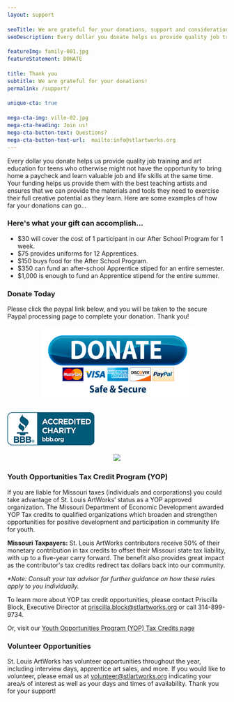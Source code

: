 ```yaml
---
layout: support

seoTitle: We are grateful for your donations, support and consideration
seoDescription: Every dollar you donate helps us provide quality job training and art education for teens who otherwise might not have the opportunity to bring home a paycheck and learn valuable job and life skills at the same time.

featureImg: family-001.jpg
featureStatement: DONATE

title: Thank you
subtitle: We are grateful for your donations!
permalink: /support/

unique-cta: true

mega-cta-img: ville-02.jpg
mega-cta-heading: Join us!
mega-cta-button-text: Questions?
mega-cta-button-text-url:  mailto:info@stlartworks.org
---
```

Every dollar you donate helps us provide quality job training and art education for teens who otherwise might not have the opportunity to bring home a paycheck and learn valuable job and life skills at the same time. Your funding helps us provide them with the best teaching artists and ensures that we can provide the materials and tools they need to exercise their full creative potential as they learn. Here are some examples of how far your donations can go...

### Here's what your gift can accomplish...

* $30 will cover the cost of 1 participant in our After School Program for 1 week.
* $75 provides uniforms for 12 Apprentices.
* $150 buys food for the After School Program.
* $350 can fund an after-school Apprentice stiped for an entire semester.
* $1,000 is enough to fund an Apprentice stipend for the entire summer.

### Donate Today

Please click the paypal link below, and you will be taken to the secure Paypal processing page to complete your donation. Thank you! 
<center><a href="https://www.paypal.com/cgi-bin/webscr?cmd=_s-xclick&hosted_button_id=2R55J3XLQZYWL"><img border="0" alt="Donate2STLArtWorks" src="/images/PayPalDonateButton.jpg" width="353" height="171"></a></center>

### [![Better Business Bureau logo](/uploads/versions/bbblogobluesm---&#40;----200-76&#41;---.jpg)](http://www.bbb.org/stlouis/business-reviews/charity-arts-and-culture/st-louis-artworks-in-saint-louis-mo-310482094)

<center><a href="http://www.guidestar.org/organizations/43-1735450/st-louis-artworks.aspx" target="_blank">
    <img src="http://widgets.guidestar.org/gximage2?o=7661363&l=v4" />
</a></center>

### Youth Opportunities Tax Credit Program (YOP)

If you are liable for Missouri taxes (individuals and corporations) you could take advantage of St. Louis ArtWorks’ status as a YOP approved organization. The Missouri Department of Economic Development awarded YOP Tax credits to qualified organizations which broaden and strengthen opportunities for positive development and participation in community life for youth.

<b>Missouri Taxpayers:</b> St. Louis ArtWorks contributors receive 50% of their monetary contribution in tax credits to offset their Missouri state tax liability, with up to a five-year carry forward. The benefit also provides great impact as the contributor's tax credits redirect tax dollars back into our community.

<i>*Note: Consult your tax advisor for further guidance on how these rules apply to you individually.</i>

To learn more about YOP tax credit opportunities, please contact Priscilla Block, Executive Director at <a href="mailto: priscilla.block@stlartworks.org">priscilla.block@stlartworks.org</a> or call 314-899-9734.

Or, visit our [Youth Opportunities Program (YOP) Tax Credits page](/yop-tax-credits/)

### Volunteer Opportunities

St. Louis ArtWorks has volunteer opportunities throughout the year, including interview days, apprentice art sales, and more. If you would like to volunteer, please email us at <a href="mailto:volunteer@stlartworks.org">volunteer@stlartworks.org</a> indicating your area/s of interest as well as your days and times of availability. Thank you for your support!


<script type="text/javascript">var qecsxr519eqmvz;(function(d, t) {
var s = d.createElement(t), options = {
&#39;userName&#39;:&#39;stlartworks&#39;,
&#39;formHash&#39;:&#39;qecsxr519eqmvz&#39;,
&#39;autoResize&#39;:true,
&#39;height&#39;:&#39;695&#39;,
&#39;async&#39;:true,
&#39;host&#39;:&#39;wufoo.com&#39;,
&#39;header&#39;:&#39;show&#39;,
&#39;ssl&#39;:true};
s.src = (&#39;https:&#39; == d.location.protocol ? &#39;https://&#39; : &#39;http://&#39;) + &#39;www.wufoo.com/scripts/embed/form.js&#39;;
s.onload = s.onreadystatechange = function() {
var rs = this.readyState; if (rs) if (rs != &#39;complete&#39;) if (rs != &#39;loaded&#39;) return;
try { qecsxr519eqmvz = new WufooForm();qecsxr519eqmvz.initialize(options);qecsxr519eqmvz.display(); } catch (e) {}};
var scr = d.getElementsByTagName(t)[0], par = scr.parentNode; par.insertBefore(s, scr);
})(document, &#39;script&#39;);</script>